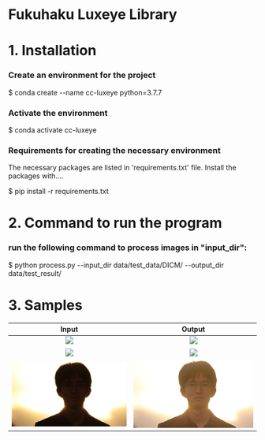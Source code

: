 # Fukuhaku Luxeye Library
# 1. Installation

### Create an environment for the project

$ conda create --name cc-luxeye python=3.7.7

### Activate the environment

$ conda activate cc-luxeye

### Requirements for creating the necessary environment

The necessary packages are listed in 'requirements.txt' file.
Install the packages with....

$ pip install -r requirements.txt

# 2. Command to run the program
### run the following command to process images in "input_dir":

$ python process.py --input_dir data/test_data/DICM/ --output_dir data/test_result/

# 3. Samples
| Input             |  Output |
:-------------------------:|:-------------------------:
![](data/test_result_2/0288.jpg)  |  ![](data/test_result_2/0288.jpg)
![](data/test_data_2/0293.bmp)  |  ![](data/test_result_2/0293.jpg)
![](data/test_data_2/IMG_1416.jpg)  |  ![](data/test_result_2/IMG_1416.jpg)


